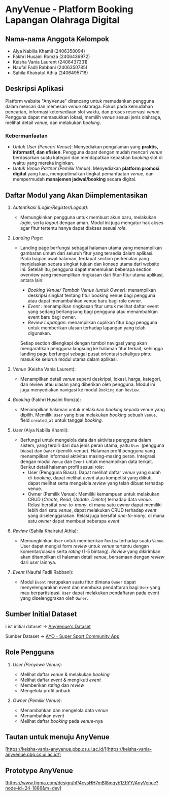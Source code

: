 # AnyVenue - Platform Booking Lapangan Olahraga Digital

## Nama-nama Anggota Kelompok
- Alya Nabilla Khamil (2406358094)
- Fakhri Husaini Romza (2406436972)
- Keisha Vania Laurent (2406437331)
- Naufal Fadli Rabbani (2406350785)
- Sahila Khairatul Athia (2406495716)

## Deskripsi Aplikasi
Platform website "AnyVenue" dirancang untuk memudahkan pengguna dalam mencari dan memesan *venue* olahraga. Fokus pada kemudahan pencarian, informasi ketersediaan slot waktu, dan proses reservasi *venue*. Pengguna dapat memasukkan lokasi, memilih *venue* sesuai jenis olahraga, melihat detail *venue*, dan melakukan *booking*.

### Kebermanfaatan
- *Untuk User (Pencari Venue)*: Menyediakan pengalaman yang **praktis, informatif, dan efisien**. Pengguna dapat dengan mudah mencari *venue* berdasarkan suatu kategori dan mendapatkan kepastian *booking* slot di waktu yang mereka inginkan.
- *Untuk Venue Partner (Pemilik Venue)*: Menyediakan **platform promosi digital** yang luas, mengoptimalkan tingkat pemanfaatan *venue*, dan mempermudah **manajemen jadwal/booking** secara digital.

## Daftar Modul yang Akan Diimplementasikan
1. *Autentikasi (Login/Register/Logout)*:
   - Memungkinkan pengguna untuk membuat akun baru, melakukan *login*, serta *logout* dengan aman. Modul ini juga mengatur hak akses agar fitur tertentu hanya dapat diakses sesuai *role*.
   
2. *Landing Page*:
   - Landing page berfungsi sebagai halaman utama yang menampilkan gambaran umum dari seluruh fitur yang tersedia dalam aplikasi. Pada bagian awal halaman, terdapat section perkenalan yang menjelaskan secara singkat tujuan dan konsep utama dari website ini. Setelah itu, pengguna dapat menemukan beberapa section overview yang menampilkan ringkasan dari fitur-fitur utama aplikasi, antara lain:
      - *Booking Venue/ Tambah Venue (untuk Owner):* menampilkan deskripsi singkat tentang fitur booking venue bagi pengguna atau dapat menambahkan venue baru bagi role owner.
      - *Event :* menampilkan ringkasan fitur untuk melihat daftar event yang sedang berlangsung bagi pengguna atau menambahkan event baru bagi owner.
      - *Review Lapangan:* menampilkan cuplikan fitur bagi pengguna untuk memberikan ulasan terhadap lapangan yang telah digunakan.

      Setiap section dilengkapi dengan tombol navigasi yang akan mengarahkan pengguna langsung ke halaman fitur terkait, sehingga landing page berfungsi sebagai pusat orientasi sekaligus pintu masuk ke seluruh modul utama dalam aplikasi.

3. *Venue* (Keisha Vania Laurent):
   - Menampilkan detail *venue* seperti deskripsi, lokasi, harga, kategori, dan review atau ulasan yang diberikan oleh pengguna. Modul ini juga menyediakan navigasi ke modul `Booking` dan `Review`.

4. *Booking* (Fakhri Husaini Romza):
   - Menampilkan halaman untuk melakukan *booking* kepada venue yang dipilih. Memiliki `User` yang bisa melakukan *booking* sebuah `Venue`, field `created_at` untuk tanggal *booking*.

5. *User* (Alya Nabilla Khamil):
   - Berfungsi untuk mengelola data dan aktivitas pengguna dalam sistem, yang terdiri dari dua jenis peran utama, yaitu `User` (pengguna biasa) dan `Owner` (pemilik venue). Halaman profil pengguna yang menampilkan informasi aktivitas masing-masing peran. Integrasi dengan modul `Venue` dan `Event` untuk menampilkan data terkait. Berikut detail halaman profil sesuai *role*:
        - User (Pengguna Biasa): Dapat melihat daftar *venue* yang sudah di-*booking*, dapat melihat *event* atau kompetisi yang diikuti, dapat melihat serta mengelola *review* yang telah dibuat terhadap venue.
        - Owner (Pemilik Venue): Memiliki kemampuan untuk melakukan CRUD (*Create, Read, Update, Delete*) terhadap data *venue*. Relasi bersifat *one-to-many*, di mana satu *owner* dapat memiliki lebih dari satu *venue*, dapat melakukan CRUD terhadap *event* yang diselenggarakan. Relasi juga bersifat *one-to-many*, di mana satu *owner* dapat membuat beberapa *event*.

6. *Review* (Sahila Khairatul Athia):
   - Memungkinkan `User` untuk memberikan `Review` terhadap suatu `Venue`. User dapat mengisi form *review* untuk *venue* tertentu dengan komentar/ulasan serta *rating* (1-5 bintang). *Review* yang dikirimkan akan ditampilkan di halaman detail *venue*, bersamaan dengan *review* dari *user* lainnya.
     
7. *Event* (Naufal Fadli Rabbani):
   -  Modul `Event` merupakan suatu fitur dimana `Owner` dapat menyelengarakan event dan membuka pendaftaran bagi `User` yang mau berpartisipasi. `User` dapat melakukan pendaftaran pada event yang diselenggrakan oleh `Owner`.

## Sumber Initial Dataset
List initial dataset -> [AnyVenue's Dataset](https://docs.google.com/spreadsheets/d/1-ULBMiPrgKrf5jqux1t8zMe6mDMGfZHzvRUlN7DwcL8/edit?usp=sharing)

Sumber Dataset -> [AYO - Super Sport Community App](https://ayo.co.id/venues)

## Role Pengguna
1. *User (Penyewa Venue)*:
    - Melihat daftar *venue* & melakukan *booking*
    - Melihat daftar *event* & mengikuti *event*
    - Memberikan *rating* dan *review*
    - Mengelola profil pribadi

2. *Owner (Pemilik Venue)*:
    - Menambahkan dan mengelola data *venue*
    - Menambahkan *event*
    - Melihat daftar *booking* pada *venue*-nya

## Tautan untuk menuju AnyVenue
[https://keisha-vania-anyvenue.pbp.cs.ui.ac.id/](https://keisha-vania-anyvenue.pbp.cs.ui.ac.id/)
## Prototype AnyVenue
[https://www.figma.com/design/hP4cysHH7mBI8mqyb1ZbYY/AnyVenue?node-id=24-1886&m=dev]

